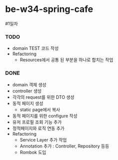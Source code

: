 # be-w34-spring-cafe

#1일차

### TODO
* domain TEST 코드 작성
* Refactoring
  * Resources에서 공통 된 부분을 하나로 합치는 작업
### DONE
* domain 객체 생성
* controller 생성
* 각각의 request를 위한 DTO 생성
* 동적 페이지 생성
  * static page에서 복사
* 동적 페이지를 위한 configure 작성
* 유저 프로필 조회 기능 추가
* 정적페이지와 로직 연동 추가
* Refactoring
  * Service Layer 추가 작업
  * Annotation 추가 : Controller, Repository 등등
  * Rombok 도입